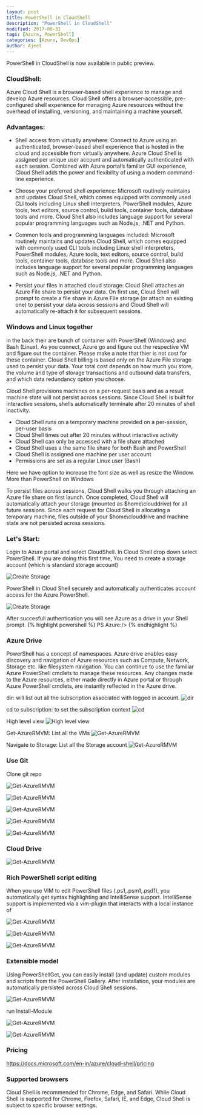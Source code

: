 ```yaml
---
layout: post
title: PowerShell in CloudShell
description: "PowerShell in CloudShell"
modified: 2017-08-31
tags: [Azure, PowerShell]
categories: [Azure, DevOps]
author: Ajeet
---
```


PowerShell in CloudShell is now available in public preview.

### CloudShell:
Azure Cloud Shell is a browser-based shell experience to manage and develop Azure resources. Cloud Shell offers a browser-accessible, pre-configured shell experience for managing Azure resources without the overhead of installing, versioning, and maintaining a machine yourself. 

### Advantages:
-   Shell access from virtually anywhere: Connect to Azure using an authenticated, browser-based shell experience that is hosted in the cloud and accessible from virtually anywhere. Azure Cloud Shell is assigned per unique user account and automatically authenticated with each session. Combined with Azure portal’s familiar GUI experience, Cloud Shell adds the power and flexibility of using a modern command-line experience.

-   Choose your preferred shell experience: Microsoft routinely maintains and updates Cloud Shell, which comes equipped with commonly used CLI tools including Linux shell interpreters, PowerShell modules, Azure tools, text editors, source control, build tools, container tools, database tools and more. Cloud Shell also includes language support for several popular programming languages such as Node.js, .NET and Python.

-   Common tools and programming languages included: Microsoft routinely maintains and updates Cloud Shell, which comes equipped with commonly used CLI tools including Linux shell interpreters, PowerShell modules, Azure tools, text editors, source control, build tools, container tools, database tools and more. Cloud Shell also includes language support for several popular programming languages such as Node.js, .NET and Python.

-   Persist your files in attached cloud storage: Cloud Shell attaches an Azure File share to persist your data. On first use, Cloud Shell will prompt to create a file share in Azure File storage (or attach an existing one) to persist your data across sessions and Cloud Shell will automatically re-attach it for subsequent sessions.

### Windows and Linux together
in the back their are bunch of container with PowerShell (Windows) and Bash (Linux). As you connect, Azure go and figure out the respective VM and figure out the container. Please make a note that thier is not cost for these container. Cloud Shell billing is based only on the Azure File storage used to persist your data. Your total cost depends on how much you store, the volume and type of storage transactions and outbound data transfers, and which data redundancy option you choose. 

Cloud Shell provisions machines on a per-request basis and as a result machine state will not persist across sessions. Since Cloud Shell is built for interactive sessions, shells automatically terminate after 20 minutes of shell inactivity.

-   Cloud Shell runs on a temporary machine provided on a per-session, per-user basis
-   Cloud Shell times out after 20 minutes without interactive activity
-   Cloud Shell can only be accessed with a file share attached
-   Cloud Shell uses a the same file share for both Bash and PowerShell
-   Cloud Shell is assigned one machine per user account
-   Permissions are set as a regular Linux user (Bash)

Here we have option to increase the font size as well as resize the Window.
More than PowerShell on Windows


To persist files across sessions, Cloud Shell walks you through attaching an Azure file share on first launch. Once completed, Cloud Shell will automatically attach your storage (mounted as $home\clouddrive) for all future sessions. Since each request for Cloud Shell is allocating a temporary machine, files outside of your $home\clouddrive and machine state are not persisted across sessions.


### Let's Start:

Login to Azure portal and select CloudShell. In Cloud Shell drop down select PowerShell.
If you are doing this first time, You need to create a storage account (which is standard storage account)

![Create Storage](/images/posts/PSCloudShell/crtstr.JPG)

PowerShell in Cloud Shell securely and automatically authenticates account access for the Azure PowerShell.

![Create Storage](/images/posts/PSCloudShell/login.JPG)

After succesfull authentication you will see Azure as a drive  in your Shell prompt.
 {% highlight powershell %}
    PS Azure:/>
{% endhighlight %}

### Azure Drive
PowerShell has a concept of namespaces. Azure drive enables easy discovery and navigation of Azure resources such as Compute, Network, Storage etc. like filesystem navigation. You can continue to use the familiar Azure PowerShell cmdlets to manage these resources. Any changes made to the Azure resources, either made directly in Azure portal or through Azure PowerShell cmdlets, are instantly reflected in the Azure drive.

dir: will list out all the subscription associated with logged in account.
    ![dir](/images/posts/PSCloudShell/dir.JPG)

cd to subscription: to set the subscription context
     ![cd](/images/posts/PSCloudShell/cd1.JPG)

High level view
    ![High level view](/images/posts/PSCloudShell/subdir.JPG)

Get-AzureRMVM: List all the VMs
     ![Get-AzureRMVM](/images/posts/PSCloudShell/getazurermvm.JPG)

Navigate to Storage: List all the Storage account
     ![Get-AzureRMVM](/images/posts/PSCloudShell/dirstorage.JPG)

### Use Git
Clone git repo

![Get-AzureRMVM](/images/posts/PSCloudShell/git.JPG)

![Get-AzureRMVM](/images/posts/PSCloudShellgit1.JPG)

![Get-AzureRMVM](/images/posts/PSCloudShell/git4.JPG)

![Get-AzureRMVM](/images/posts/PSCloudShell/git5.JPG)

![Get-AzureRMVM](/images/posts/PSCloudShell/git6.JPG)

### Cloud Drive

![Get-AzureRMVM](/images/posts/PSCloudShell/clouddrive1.JPG)

### Rich PowerShell script editing

When you use VIM to edit PowerShell files (.ps1,.psm1,.psd1), you automatically get syntax highlighting and IntelliSense support. IntelliSense support is implemented via a vim-plugin that interacts with a local instance of 

![Get-AzureRMVM](/images/posts/PSCloudShell/vim.JPG)

![Get-AzureRMVM](/images/posts/PSCloudShell/vim2.JPG)

![Get-AzureRMVM](/images/posts/PSCloudShell/vim3.JPG)

### Extensible model

Using PowerShellGet, you can easily install (and update) custom modules and scripts from the PowerShell Gallery. After installation, your modules are automatically persisted across Cloud Shell sessions.

![Get-AzureRMVM](/images/posts/PSCloudShell/findmod1.JPG)

run Install-Module

![Get-AzureRMVM](/images/posts/PSCloudShell/insmod1.JPG)

![Get-AzureRMVM](/images/posts/PSCloudShell/getmodlist.JPG)

### Pricing
https://docs.microsoft.com/en-in/azure/cloud-shell/pricing

### Supported browsers
Cloud Shell is recommended for Chrome, Edge, and Safari. While Cloud Shell is supported for Chrome, Firefox, Safari, IE, and Edge, Cloud Shell is subject to specific browser settings.
